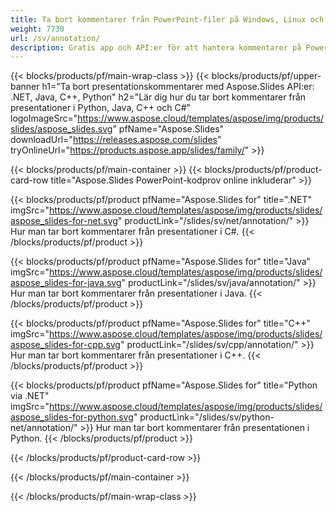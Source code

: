 ```yaml
---
title: Ta bort kommentarer från PowerPoint-filer på Windows, Linux och macOS
weight: 7730
url: /sv/annotation/
description: Gratis app och API:er för att hantera kommentarer på PowerPoint-filer som PPT, PPTX, PPS, POT, PPSX, PPTM, PPSM, POTX, POTM och ODP
---
```


{{< blocks/products/pf/main-wrap-class >}}
{{< blocks/products/pf/upper-banner h1="Ta bort presentationskommentarer med Aspose.Slides API:er: .NET, Java, C++, Python" h2="Lär dig hur du tar bort kommentarer från presentationer i Python, Java, C++ och C#" logoImageSrc="https://www.aspose.cloud/templates/aspose/img/products/slides/aspose_slides.svg" pfName="Aspose.Slides" downloadUrl="https://releases.aspose.com/slides" tryOnlineUrl="https://products.aspose.app/slides/family/" >}}

{{< blocks/products/pf/main-container >}}
{{< blocks/products/pf/product-card-row title="Aspose.Slides PowerPoint-kodprov online inkluderar" >}}

{{< blocks/products/pf/product pfName="Aspose.Slides for" title=".NET" imgSrc="https://www.aspose.cloud/templates/aspose/img/products/slides/aspose_slides-for-net.svg" productLink="/slides/sv/net/annotation/" >}}
Hur man tar bort kommentarer från presentationer i C#.
{{< /blocks/products/pf/product >}}

{{< blocks/products/pf/product pfName="Aspose.Slides for" title="Java" imgSrc="https://www.aspose.cloud/templates/aspose/img/products/slides/aspose_slides-for-java.svg" productLink="/slides/sv/java/annotation/" >}}
Hur man tar bort kommentarer från presentationer i Java.
{{< /blocks/products/pf/product >}}

{{< blocks/products/pf/product pfName="Aspose.Slides for" title="C++" imgSrc="https://www.aspose.cloud/templates/aspose/img/products/slides/aspose_slides-for-cpp.svg" productLink="/slides/sv/cpp/annotation/" >}}
Hur man tar bort kommentarer från presentationer i C++.
{{< /blocks/products/pf/product >}}

{{< blocks/products/pf/product pfName="Aspose.Slides for" title="Python via .NET" imgSrc="https://www.aspose.cloud/templates/aspose/img/products/slides/aspose_slides-for-python.svg" productLink="/slides/sv/python-net/annotation/" >}}
Hur man tar bort kommentarer från presentationen i Python.
{{< /blocks/products/pf/product >}}

{{< /blocks/products/pf/product-card-row >}}

{{< /blocks/products/pf/main-container >}}

{{< /blocks/products/pf/main-wrap-class >}}